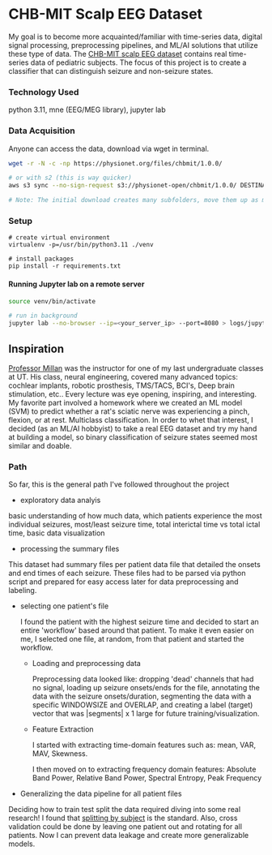 # CHB-MIT Scalp EEG Dataset

My goal is to become more acquainted/familiar with time-series data, digital signal processing, preprocessing pipelines, and ML/AI solutions that utilize these type of data. The [CHB-MIT scalp EEG dataset](https://physionet.org/content/chbmit/1.0.0/) contains real time-series data of pediatric subjects. The focus of this project is to create a classifier that can distinguish seizure and non-seizure states.

### Technology Used

python 3.11, mne (EEG/MEG library), jupyter lab

### Data Acquisition

Anyone can access the data, download via wget in terminal. 
```bash
wget -r -N -c -np https://physionet.org/files/chbmit/1.0.0/

# or with s2 (this is way quicker)
aws s3 sync --no-sign-request s3://physionet-open/chbmit/1.0.0/ DESTINATION

# Note: The initial download creates many subfolders, move them up as many levels as you'd like
```

### Setup

```
# create virtual environment
virtualenv -p=/usr/bin/python3.11 ./venv

# install packages
pip install -r requirements.txt
```

#### Running Jupyter lab on a remote server

```bash
source venv/bin/activate

# run in background
jupyter lab --no-browser --ip=<your_server_ip> --port=8080 > logs/jupyter.log 2>&1 &
```

## Inspiration

[Professor Millan](https://www.ece.utexas.edu/people/faculty/jose-del-r-millan) was the instructor for one of my last undergraduate classes at UT. His class, neural engineering, covered many advanced topics: cochlear implants, robotic prosthesis, TMS/TACS, BCI's, Deep brain stimulation, etc.. Every lecture was eye opening, inspiring, and interesting. My favorite part involved a homework where we created an ML model (SVM) to predict whether a rat's sciatic nerve was experiencing a pinch, flexion, or at rest. Multiclass classification. In order to whet that interest, I decided (as an ML/AI hobbyist) to take a real EEG dataset and try my hand at building a model, so binary classification of seizure states seemed most similar and doable.

### Path

So far, this is the general path I've followed throughout the project

- exploratory data analyis

basic understanding of how much data, which patients experience the most individual seizures, most/least seizure time, total interictal time vs total ictal time, basic data visualization

- processing the summary files

This dataset had summary files per patient data file that detailed the onsets and end times of each seizure. These files had to be parsed via python script and prepared for easy access later for data preprocessing and labeling.

- selecting one patient's file

    I found the patient with the highest seizure time and decided to start an entire 'workflow' based around that patient. To make it even easier on me, I selected one file, at random, from that patient and started the workflow.

  - Loading and preprocessing data

    Preprocessing data looked like: dropping 'dead' channels that had no signal, loading up seizure onsets/ends for the file, annotating the data with the seizure onsets/duration, segmenting the data with a specific WINDOWSIZE and OVERLAP, and creating a label (target) vector that was |segments| x 1 large for future training/visualization.

  - Feature Extraction
 
    I started with extracting time-domain features such as: mean, VAR, MAV, Skewness.
 
    I then moved on to extracting frequency domain features: Absolute Band Power, Relative Band Power, Spectral Entropy, Peak Frequency

- Generalizing the data pipeline for all patient files 

Deciding how to train test split the data required diving into some real research! I found that [splitting by subject](https://pmc.ncbi.nlm.nih.gov/articles/PMC11099244/) is the standard. Also, cross validation could be done by leaving one patient out and rotating for all patients. Now I can prevent data leakage and create more generalizable models.





